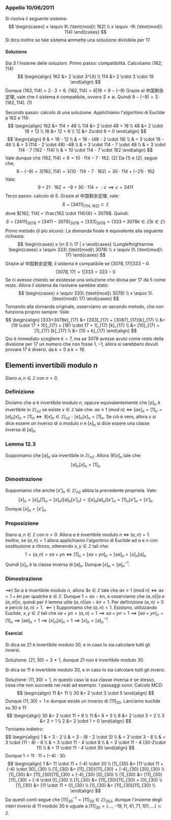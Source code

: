 ### Appello 10/06/2011
Si risolva il seguente sistema:
$$
\begin{cases}
x \equiv 9\ (\text{mod}\ 162) \\
x \equiv -9\ (\text{mod}\ 114)
\end{cases}
$$
Si dica inoltre se tale sistema ammette una soluzione divisibile per $17$.
#### Soluzione
Sia $S$ l'insieme delle soluzioni.
Primo passo: compatibilità.
Calcoliamo $(162, 114)$
$$
\begin{align} 
162 &= 2 \cdot 3^{4} \\
114 &= 2 \cdot 3 \cdot 19
\end{align}
$$
Dunque $(162,114) = 2 \cdot 3 = 6$.
$(162,114) = 6 | 18 = 9-(-9)$
Grazie al 中国剩余定理, vale che il sistema è compatibile, ovvero $S\neq \emptyset$.
Quindi $9 - (-9)=3 \cdot (162,114)$. (1)

Secondo passo: calcolo di una soluzione.
Applichiamo l'algoritmo di Euclide a $162$ e $114$:
$$
\begin{align}
162 &= 114 + 48 \\
114 &= 2 \cdot 48 + 18 \\
48 &= 2 \cdot 18 + 12 \\
18 &= 12 + 6 \\
12 &= 2\cdot 6 + 0
\end{align}
$$
$$
\begin{align}
6  & = 18 - 12 \\
 & = 18 - (48 - 2 \cdot 18) \\
  & = 3 \cdot 18 - 48 \\
 & = 3 (114 - 2 \cdot 48) -48  \\
  & = 3 \cdot 114 - 7 \cdot 48 \\
  & = 3 \cdot 114 - 7 (162 - 114) \\
  & = 10 \cdot 114 - 7 \cdot 162
\end{align}
$$
Vale dunque che $(162, 114) = 6 = 10 \cdot 114 - 7 \cdot 162$. (2)
Da (1) e (2), segue che;
$$
9-(-9) = 3 (162, 114) = 3(10 \cdot 114 - 7 \cdot 162) = 30 \cdot 114 + (-21) \cdot 162
$$
Vale:
$$
9 + 21 \cdot 162 = -9 + 30 \cdot 114 =: c \implies c = 3411
$$
Terzo passo: calcolo di $S$.
Grazie al 中国剩余定理, vale:
$$
S = [3411]_{[114, 162]} \subset \mathbb{Z}
$$
dove $[162, 114] = \frac{162 \cdot 114}{6} = 3078$.
Quindi:
$$
S = [3411]_{3078} = [3411 - 3078]_{3078} = [333]_{3078} = \{ 333 + 3078k \in \mathbb{Z} | k \in \mathbb{Z} \}
$$
Primo metodo (il più sicuro):
La domanda finale è equivalente alla seguente richiesta:
$$
\begin{cases}
x \in S \\
17 | x
\end{cases}
\Longleftrightarrow
\begin{cases}
x \equiv 333\ (\text{mod}\ 3078) \\
x \equiv 0\ (\text{mod}\ 17)
\end{cases}
$$
Grazie al 中国剩余定理, il sistema è compatibile se $(3078, 17)|333 - 0$.
$$
(3078, 17) = 1 | 333 = 333 - 0
$$
Se ci avesse chiesto se esistesse una soluzione che divisa per $17$ dà $5$ come resto.
Allora il sistema da risolvere sarebbe stato:
$$
\begin{cases}
x \equiv 333\ (\text{mod}\ 3078) \\
x \equiv 5\ (\text{mod}\ 17)
\end{cases}
$$
Tornando alla domanda originale, osserviamo un secondo metodo, che non funziona proprio sempre:
Vale:
$$
\begin{align}
[333+3078k]_{17} &= [333]_{17} + [3087]_{17}[k]_{17} \\
 &= [19 \cdot 17  + 10]_{17} + [181 \cdot 17 + 1]_{17} [k]_{17} \\
 &= [10]_{17} + [1]_{17} [k]_{17} \\
 &= [10 + k]_{17}
\end{align}
$$
Qui è immediato scegliere $k=7$, ma se $3078$ avesse avuto come resto della divisione per $17$ un numero che non fosse $1, -1$, allora si sarebbero dovuti provare 17 $k$ diversi, da $k = 0$ a $k = 16$.

## Elementi invertibili modulo $n$
Siano $a, n \in \mathbb{Z}$ con $n > 0$.
### Definizione
Diciamo che $a$ è invertibile modulo $n$, oppure equivalentemente che $[a]_{n}$ è invertibile in $\mathbb{Z} \big/_{n\mathbb{Z}}$ se esiste $x \in \mathbb{Z}$ tale che:
$ax \equiv 1\ (\text{mod}\ n) \Longleftrightarrow [ax]_{n} = [1]_{n} = [a]_{n}[x]_{n} = [1]_{n} \Longleftrightarrow \exists [x]_{n} \in \mathbb{Z} \big/_{n\mathbb{Z}} : [a]_{n}[x]_{n}=[1]_{n}$.
Se ciò è vero, allora $x$ si dice essere un inverso di $a$ modulo $n$ e $[x]_{n}$ si dice essere una classe inversa di $[a]_{n}$.

### Lemma 12.3 
Supponiamo che $[a]_{n}$ sia invertibile in $\mathbb{Z} \big/_{n\mathbb{Z}}$. Allora $\exists![x]_{n}$ tale che:
$$
[a]_{n}[x]_{n} = [1]_{n}
$$
### Dimostrazione
Supponiamo che anche $[x']_{n} \in \mathbb{Z} \big/_{n\mathbb{Z}}$ abbia la precedente proprietà.
Vale:
$$
[x]_{n} = [x]_{n}[1]_{n} = [x]_{n} ([a]_{n} [x']_{n}) = ([x]_{n}[a]_{n}) [x']_{n} = [1]_{n}[x']_{n} = [x']_{n}
$$
Dunque $[x]_{n} = [x']_{n}$.

### Proposizione
Siano $a, n \in \mathbb{Z}$ con $n > 0$. Allora $a$ è invertibile modulo $n$ $\Longleftrightarrow$ $(a,n) = 1$. Inoltre, se $(a,n)=1$ allora applichiamo l'algoritmo di Euclide ad $a$ e $n$ con sostituzione a ritroso, ottenendo $x,y \in \mathbb{Z}$ tali che:
$$
1 = (a, n) = xa + yn
\Longleftrightarrow [1]_{n} = [xa + yn]_{n} = [xa]_{n} = [x]_{n}[a]_{n}
$$
Quindi $[x]_{n}$ è la classe inversa di $[a]_{n}$. Dunque $[x]_{n} = [a]_{n}^{-1}$.
### Dimostrazione
$\implies$)
Se $a$ è invertibile modulo $n$, allora $\exists x \in \mathbb{Z}$ tale che $ax \equiv 1\ (\text{mod}\ n) \Longleftrightarrow ax =1 +kn$ per qualche $k \in \mathbb{Z}$.
Dunque $1 = ax - kn$, e osserviamo che $(a,n)|a$ e $(a,n)|n$, quindi per il lemma utile $(a,n)| ax - kn = 1$. Per definizione $(a,n) > 0$ e perciò $(a,n) = 1$.
$\impliedby)$
Supponiamo che $(a,n)=1$. Esistono, utilizzando Euclide, $x,y \in \mathbb{Z}$ tali che $xa+yn = (a,n) = 1 \implies xa +yn = 1 \implies [xa + yn]_{n} = [1]_{n} \implies [xa]_{n}=1 \implies [x]_{n}[a]_{n} = 1 \implies [x]_{n} = [a]_{n}^{-1}$.

#### Esercizi
Si dica se $21$ è invertibile modulo $30$, e in caso lo sia calcolare tutti gli inversi.

Soluzione:
$(21, 30) = 3 \neq 1$, dunque $21$ non è invertibile modulo $30$.

Si dica se $11$ è invertibile modulo $30$, e in caso lo sia calcolare tutti gli inversi.

Soluzione:
$(11, 30) = 1$, in questo caso la sua classe inversa è se stesso, cosa che non succede nei reali ad esempio.
I passaggi sono:
Calcolo MCD:
$$
\begin{align}
11 &= 11 \\
30 &= 2 \cdot 3 \cdot 5
\end{align}
$$
Dunque $(11, 30) = 1$ e dunque esiste un inverso di $[11]_{30}$.
Lanciamo euclide su $30$ e $11$:
$$
\begin{align}
30 &= 2 \cdot 11 + 8 \\
11 &= 8 + 3 \\
8  &= 2 \cdot 3 + 2 \\
3 &= 2 + 1 \\
2  &= 2 \cdot 1 + 0
\end{align}
$$
Torniamo indietro:
$$
\begin{align}
1 & = 3 - 2 \\
 & = 3 - (8 - 2 \cdot 3) \\
 & = 3 \cdot 3 - 8 \\
 & = 3 \cdot (11 - 8) - 8 \\
 & = 3 \cdot 11 - 4 \cdot 8 \\
 & = 3 \cdot 11 - 4 (30-2\cdot 11) \\
 & = 11 \cdot  11 - 4 \cdot 30
\end{align}
$$
Dunque $1 = 11 \cdot 11 + (-4) \cdot 30$.
$$
\begin{align}
1 &= 11 \cdot 11 + (-4) \cdot 30 \\
[1]_{30} &=  [11 \cdot 11 + (-4) \cdot 30]_{30} \\
[1]_{30} &=  [11]_{30}[11]_{30} + [-4]_{30} [30]_{30} \\
[1]_{30} &=  [11]_{30}[11]_{30} + [-4]_{30} [0]_{30} \\
[1]_{30} &=  [11]_{30}[11]_{30} + [-4 \cdot 0]_{30} \\
[1]_{30} &=  [11]_{30}[11]_{30} + [0]_{30} \\
[1]_{30} &=  [11 \cdot 11 + 0]_{30} \\
[1]_{30} &=  [11]_{30}[11]_{30} \\
\end{align}
$$
Da questi conti segue che $[11]_{30}^{-1}=[11]_{30} \in \mathbb{Z} \big/_{30\mathbb{Z}}$, dunque l'insieme degli interi inversi di $11$ modulo $30$ è uguale a $[11]_{30}=\{ \dots, -19, 11, 41, 71, 101, \dots \}\subset \mathbb{Z}$.
